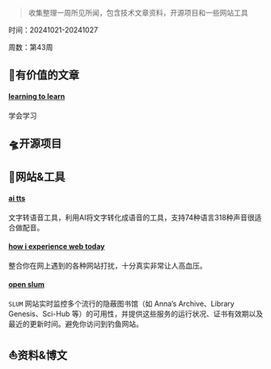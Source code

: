 >收集整理一周所见所闻，包含技术文章资料，开源项目和一些网站工具
>
时间：20241021-20241027
>
周数：第43周

## 📜有价值的文章

#### [learning to learn](https://kevin.the.li/posts/learning-to-learn/)

学会学习

## 🛸开源项目

## 🚀网站&工具

#### [ai tts](https://d1tools.com/tools/ai-tts/)
文字转语音工具，利用AI将文字转化成语音的工具，支持74种语言318种声音很适合做配音。

#### [how i experience web today](https://how-i-experience-web-today.com/)
整合你在网上遇到的各种网站打扰，十分真实非常让人高血压。

#### [open slum](https://open-slum.org/)
`SLUM` 网站实时监控多个流行的隐蔽图书馆（如 Anna’s Archive、Library Genesis、Sci-Hub 等）的可用性，并提供这些服务的运行状况、证书有效期以及最近的更新时间。避免你访问到钓鱼网站。

## ⛵资料&博文
